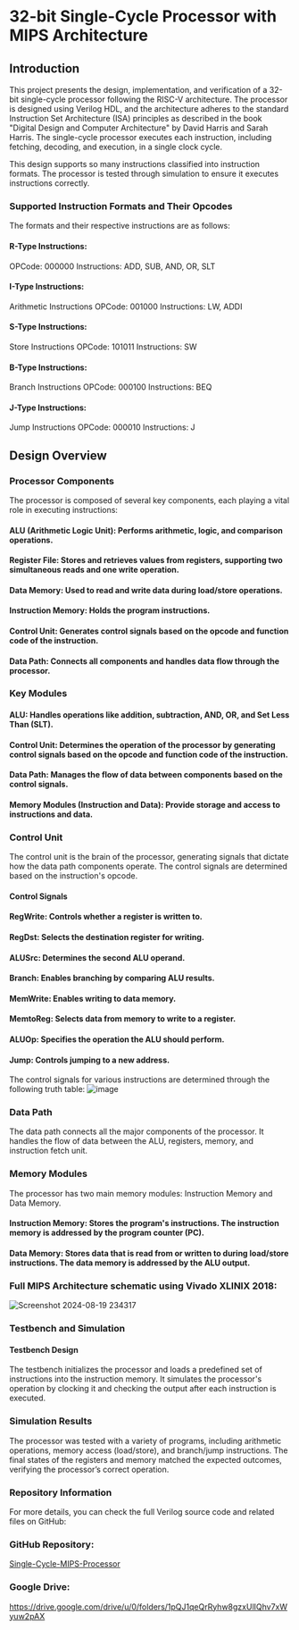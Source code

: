 # 32-bit Single-Cycle Processor with MIPS Architecture
## Introduction
This project presents the design, implementation, and verification of a 32-bit single-cycle processor following the RISC-V architecture. The processor is designed using Verilog HDL, and the architecture adheres to the standard Instruction Set Architecture (ISA) principles as described in the book "Digital Design and Computer Architecture" by David Harris and Sarah Harris. The single-cycle processor executes each instruction, including fetching, decoding, and execution, in a single clock cycle.

This design supports so many instructions classified into instruction formats. The processor is tested through simulation to ensure it executes instructions correctly.

### Supported Instruction Formats and Their Opcodes
The formats and their respective instructions are as follows:

#### R-Type Instructions:
OPCode: 000000
Instructions: ADD, SUB, AND, OR, SLT
#### I-Type Instructions:
Arithmetic Instructions
OPCode: 001000
Instructions: LW, ADDI
#### S-Type Instructions:
Store Instructions
OPCode: 101011
Instructions: SW
#### B-Type Instructions:
Branch Instructions
OPCode: 000100
Instructions: BEQ
#### J-Type Instructions:
Jump Instructions
OPCode: 000010
Instructions: J

## Design Overview
### Processor Components
The processor is composed of several key components, each playing a vital role in executing instructions:

#### ALU (Arithmetic Logic Unit): Performs arithmetic, logic, and comparison operations.
#### Register File: Stores and retrieves values from registers, supporting two simultaneous reads and one write operation.
#### Data Memory: Used to read and write data during load/store operations.
#### Instruction Memory: Holds the program instructions.
#### Control Unit: Generates control signals based on the opcode and function code of the instruction.
#### Data Path: Connects all components and handles data flow through the processor.

### Key Modules
#### ALU: Handles operations like addition, subtraction, AND, OR, and Set Less Than (SLT).
#### Control Unit: Determines the operation of the processor by generating control signals based on the opcode and function code of the instruction.
#### Data Path: Manages the flow of data between components based on the control signals.
#### Memory Modules (Instruction and Data): Provide storage and access to instructions and data.

### Control Unit
The control unit is the brain of the processor, generating signals that dictate how the data path components operate. The control signals are determined based on the instruction's opcode.
#### Control Signals
#### RegWrite: Controls whether a register is written to.
#### RegDst: Selects the destination register for writing.
#### ALUSrc: Determines the second ALU operand.
#### Branch: Enables branching by comparing ALU results.
#### MemWrite: Enables writing to data memory.
#### MemtoReg: Selects data from memory to write to a register.
#### ALUOp: Specifies the operation the ALU should perform.
#### Jump: Controls jumping to a new address.

The control signals for various instructions are determined through the following truth table:
![image](https://github.com/user-attachments/assets/ae530102-c569-4b56-a336-397e745aff23)

### Data Path
The data path connects all the major components of the processor. It handles the flow of data between the ALU, registers, memory, and instruction fetch unit.

### Memory Modules
The processor has two main memory modules: Instruction Memory and Data Memory.
#### Instruction Memory: Stores the program's instructions. The instruction memory is addressed by the program counter (PC).
#### Data Memory: Stores data that is read from or written to during load/store instructions. The data memory is addressed by the ALU output.

### Full MIPS Architecture schematic using Vivado XLINIX 2018:
![Screenshot 2024-08-19 234317](https://github.com/user-attachments/assets/4b0ce9d9-725b-40d0-a171-2f00d5cad78b)

### Testbench and Simulation
#### Testbench Design
The testbench initializes the processor and loads a predefined set of instructions into the instruction memory. It simulates the processor's operation by clocking it and checking the output after each instruction is executed.

### Simulation Results
The processor was tested with a variety of programs, including arithmetic operations, memory access (load/store), and branch/jump instructions. The final states of the registers and memory matched the expected outcomes, verifying the processor’s correct operation.

### Repository Information
For more details, you can check the full Verilog source code and related files on GitHub:

### GitHub Repository: 
[Single-Cycle-MIPS-Processor](https://github.com/kkhaledhamed/Single-Cycle-MIPS-Processor)
### Google Drive: 
https://drive.google.com/drive/u/0/folders/1pQJ1qeQrRyhw8gzxUlIQhv7xWyuw2pAX
